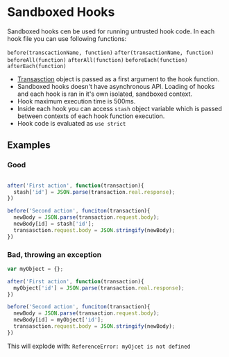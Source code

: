 # Sandboxed Hooks
Sandboxed hooks cen be used for running untrusted hook code. In each hook file you can use following functions:

`before(transcactionName, function)`
`after(transactionName, function)`
`beforeAll(function)`
`afterAll(function)`
`beforeEach(function)`
`afterEach(function)`


- [Transasction]() object is passed as a first argument to the hook function.
- Sandboxed hooks doesn't have asynchronous API. Loading of hooks and each hook is ran in it's own isolated, sandboxed context.
- Hook maximum execution time is 500ms.
- Inside each hook you can access `stash` object variable which is passed between contexts of each hook function execution.
- Hook code is evaluated as `use strict`


## Examples

### Good
```javascript

after('First action', function(transaction){
  stash['id'] = JSON.parse(transaction.real.response);
})

before('Second action', funciton(transaction){
  newBody = JSON.parse(transaction.request.body);
  newBody[id] = stash['id'];
  transasction.request.body = JSON.stringify(newBody);
})

```


### Bad, throwing an exception
```javascript
var myObject = {};

after('First action', function(transaction){
  myObject['id'] = JSON.parse(transaction.real.response);
})

before('Second action', funciton(transaction){
  newBody = JSON.parse(transaction.request.body);
  newBody[id] = myObject['id'];
  transasction.request.body = JSON.stringify(newBody);
})

```

This will explode with: `ReferenceError: myOjcet is not defined`


